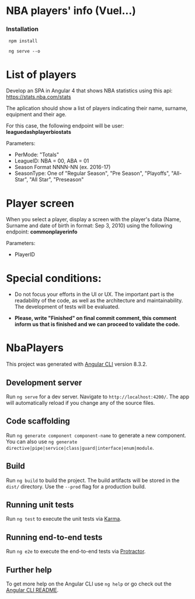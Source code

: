 # NBA players' info (Vuel...)

### Installation
 <pre><code> npm install </code></pre>
 <pre><code> ng serve --o </code></pre>

# List of players

Develop an SPA in Angular 4 that shows NBA statistics using this api: https://stats.nba.com/stats

The aplication should show a list of players indicating their name, surname, equipment and their age.

For this case, the following endpoint will be user: **leaguedashplayerbiostats**


Parameters:

- PerMode: "Totals"
- LeagueID: NBA = 00, ABA = 01
- Season Format NNNN-NN (ex. 2016-17)
- SeasonType: One of "Regular Season", "Pre Season", "Playoffs", "All-Star", "All Star", "Preseason"


# Player screen

When you select a player, display a screen with the player's data (Name, Surname and date of birth in format: Sep 3, 2010) using the following endpoint: **commonplayerinfo**

Parameters:

- PlayerID


# Special conditions:


- Do not focus your efforts in the UI or UX. The important part is the readability of the code, as well as the architecture and maintainability. The development of tests will be evaluated.

- **Please, write "Finished" on final commit comment, this comment inform us that is finished and we can proceed to validate the code.**

# NbaPlayers

This project was generated with [Angular CLI](https://github.com/angular/angular-cli) version 8.3.2.

## Development server

Run `ng serve` for a dev server. Navigate to `http://localhost:4200/`. The app will automatically reload if you change any of the source files.

## Code scaffolding

Run `ng generate component component-name` to generate a new component. You can also use `ng generate directive|pipe|service|class|guard|interface|enum|module`.

## Build

Run `ng build` to build the project. The build artifacts will be stored in the `dist/` directory. Use the `--prod` flag for a production build.

## Running unit tests

Run `ng test` to execute the unit tests via [Karma](https://karma-runner.github.io).

## Running end-to-end tests

Run `ng e2e` to execute the end-to-end tests via [Protractor](http://www.protractortest.org/).

## Further help

To get more help on the Angular CLI use `ng help` or go check out the [Angular CLI README](https://github.com/angular/angular-cli/blob/master/README.md).

